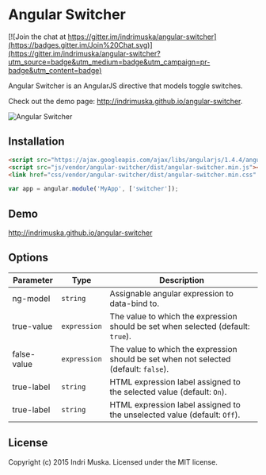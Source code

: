 # Angular Switcher
[![Join the chat at https://gitter.im/indrimuska/angular-switcher](https://badges.gitter.im/Join%20Chat.svg)](https://gitter.im/indrimuska/angular-switcher?utm_source=badge&utm_medium=badge&utm_campaign=pr-badge&utm_content=badge)

Angular Switcher is an AngularJS directive that models toggle switches.

Check out the demo page: http://indrimuska.github.io/angular-switcher.

![Angular Switcher](http://indrimuska.github.io/angular-switcher/img/angular-switcher.png)

## Installation
```html
<script src="https://ajax.googleapis.com/ajax/libs/angularjs/1.4.4/angular.js"></script>
<script src="js/vendor/angular-switcher/dist/angular-switcher.min.js"></script>
<link href="css/vendor/angular-switcher/dist/angular-switcher.min.css" rel="stylesheet">
```
```js
var app = angular.module('MyApp', ['switcher']);
```

## Demo
http://indrimuska.github.io/angular-switcher

## Options
Parameter | Type | Description
---|---|---
ng-model | `string` | Assignable angular expression to data-bind to.
true-value | `expression` | The value to which the expression should be set when selected (default: `true`).
false-value | `expression` | The value to which the expression should be set when not selected (default: `false`).
true-label | `string` | HTML expression label assigned to the selected value (default: `On`).
true-label | `string` | HTML expression label assigned to the unselected value (default: `Off`).

## License
Copyright (c) 2015 Indri Muska. Licensed under the MIT license.